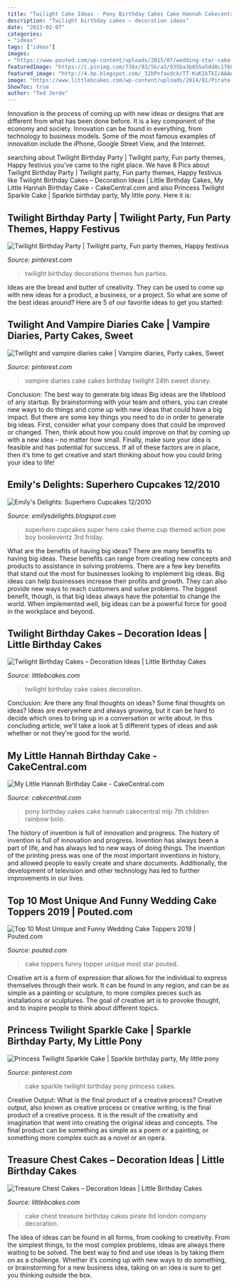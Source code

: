 ```yaml
---
title: "Twilight Cake Ideas - Pony Birthday Cakes Cake Hannah Cakecentral Mlp 7th Children Rainbow Bolo"
description: "Twilight birthday cakes – decoration ideas"
date: "2023-02-07"
categories:
- "ideas"
tags: ["ideas"]
images:
- "https://www.pouted.com/wp-content/uploads/2015/07/wedding-star-cake-topper-9090.jpg?x44527"
featuredImage: "https://i.pinimg.com/736x/93/5b/a3/935ba3b855a5dd8c1f6823a883149fd9--disney-cakes-vampire-diaries.jpg"
featured_image: "http://4.bp.blogspot.com/_32bPnfaudck/TT-KuK1kTkI/AAAAAAAAHno/s6LSTfB7iVU/s1600/IMG_1431.jpg"
image: "https://www.littlebcakes.com/wp-content/uploads/2014/01/Pirate-Treasure-Chest-Birthday-Cake.jpg"
ShowToc: true
author: "Ted Jerde"
---
```



Innovation is the process of coming up with new ideas or designs that are different from what has been done before. It is a key component of the economy and society. Innovation can be found in everything, from technology to business models. Some of the most famous examples of innovation include the iPhone, Google Street View, and the Internet.

	

		
searching about Twilight Birthday Party | Twilight party, Fun party themes, Happy festivus you've came to the right place. We have 8 Pics about Twilight Birthday Party | Twilight party, Fun party themes, Happy festivus like Twilight Birthday Cakes – Decoration Ideas | Little Birthday Cakes, My Little Hannah Birthday Cake - CakeCentral.com and also Princess Twilight Sparkle Cake | Sparkle birthday party, My little pony. Here it is:
		
    
## Twilight Birthday Party | Twilight Party, Fun Party Themes, Happy Festivus

<img loading=lazy src="https://i.pinimg.com/originals/44/cf/36/44cf36235a2acd5245802808c85d37bb.jpg" onerror="this.onerror=null;this.src='https://tse2.mm.bing.net/th?id=OIP.28qzlJfeSDhNPT6dWqScbQHaFj&amp;pid=15.1';" alt="Twilight Birthday Party | Twilight party, Fun party themes, Happy festivus">

_Source: pinterest.com_

>twilight birthday decorations themes fun parties. 

	

Ideas are the bread and butter of creativity. They can be used to come up with new ideas for a product, a business, or a project. So what are some of the best ideas around? Here are 5 of our favorite ideas to get you started:

    
## Twilight And Vampire Diaries Cake | Vampire Diaries, Party Cakes, Sweet

<img loading=lazy src="https://i.pinimg.com/736x/93/5b/a3/935ba3b855a5dd8c1f6823a883149fd9--disney-cakes-vampire-diaries.jpg" onerror="this.onerror=null;this.src='https://tse2.mm.bing.net/th?id=OIP.99A42_u45o3DTOiBBThbtgHaJ4&amp;pid=15.1';" alt="Twilight and vampire diaries cake | Vampire diaries, Party cakes, Sweet">

_Source: pinterest.com_

>vampire diaries cake cakes birthday twilight 24th sweet disney. 

	

Conclusion: The best way to generate big ideas
Big ideas are the lifeblood of any startup. By brainstorming with your team and others, you can create new ways to do things and come up with new ideas that could have a big impact. But there are some key things you need to do in order to generate big ideas. First, consider what your company does that could be improved or changed. Then, think about how you could improve on that by coming up with a new idea – no matter how small. Finally, make sure your idea is feasible and has potential for success. If all of these factors are in place, then it’s time to get creative and start thinking about how you could bring your idea to life!

    
## Emily&#039;s Delights: Superhero Cupcakes 12/2010

<img loading=lazy src="http://4.bp.blogspot.com/_32bPnfaudck/TT-KuK1kTkI/AAAAAAAAHno/s6LSTfB7iVU/s1600/IMG_1431.jpg" onerror="this.onerror=null;this.src='https://tse2.mm.bing.net/th?id=OIP.5XohVGct_KBGxgpc-9xr3gHaE8&amp;pid=15.1';" alt="Emily&#039;s Delights: Superhero Cupcakes 12/2010">

_Source: emilysdelights.blogspot.com_

>superhero cupcakes super hero cake theme cup themed action pow boy bookeventz 3rd friday. 

	

What are the benefits of having big ideas?
There are many benefits to having big ideas. These benefits can range from creating new concepts and products to assistance in solving problems. There are a few key benefits that stand out the most for businesses looking to implement big ideas. 
Big ideas can help businesses increase their profits and growth. They can also provide new ways to reach customers and solve problems. The biggest benefit, though, is that big ideas always have the potential to change the world. When implemented well, big ideas can be a powerful force for good in the workplace and beyond.

    
## Twilight Birthday Cakes – Decoration Ideas | Little Birthday Cakes

<img loading=lazy src="http://www.littlebcakes.com/wp-content/uploads/2014/01/Twilight-Birthday-Cake-Ideas.jpg" onerror="this.onerror=null;this.src='https://tse3.mm.bing.net/th?id=OIP.1HAz3WhjL2GU0S2_YTz3eAHaHU&amp;pid=15.1';" alt="Twilight Birthday Cakes – Decoration Ideas | Little Birthday Cakes">

_Source: littlebcakes.com_

>twilight birthday cake cakes decoration. 

	

Conclusion: Are there any final thoughts on ideas?
Some final thoughts on ideas? Ideas are everywhere and always growing, but it can be hard to decide which ones to bring up in a conversation or write about. In this concluding article, we'll take a look at 5 different types of ideas and ask whether or not they're good for the world.

    
## My Little Hannah Birthday Cake - CakeCentral.com

<img loading=lazy src="https://cdn001.cakecentral.com/gallery/2015/03/900_7301660LEV_my-little-hannah-birthday-cake.jpg" onerror="this.onerror=null;this.src='https://tse2.mm.bing.net/th?id=OIP.tvwGJHQ_lkjDQc2fA--BgAHaLD&amp;pid=15.1';" alt="My Little Hannah Birthday Cake - CakeCentral.com">

_Source: cakecentral.com_

>pony birthday cakes cake hannah cakecentral mlp 7th children rainbow bolo. 

	

The history of invention is full of innovation and progress.
The history of invention is full of innovation and progress. Invention has always been a part of life, and has always led to new ways of doing things. The invention of the printing press was one of the most important inventions in history, and allowed people to easily create and share documents. Additionally, the development of television and other technology has led to further improvements in our lives.

    
## Top 10 Most Unique And Funny Wedding Cake Toppers 2019 | Pouted.com

<img loading=lazy src="https://www.pouted.com/wp-content/uploads/2015/07/wedding-star-cake-topper-9090.jpg?x44527" onerror="this.onerror=null;this.src='https://tse2.mm.bing.net/th?id=OIP.YM8vt-E9mzVmFz8GesW2EAHaJn&amp;pid=15.1';" alt="Top 10 Most Unique and Funny Wedding Cake Toppers 2019 | Pouted.com">

_Source: pouted.com_

>cake toppers funny topper unique most star pouted. 

	

Creative art is a form of expression that allows for the individual to express themselves through their work. It can be found in any region, and can be as simple as a painting or sculpture, to more complex pieces such as installations or sculptures. The goal of creative art is to provoke thought, and to inspire people to think about different topics.

    
## Princess Twilight Sparkle Cake | Sparkle Birthday Party, My Little Pony

<img loading=lazy src="https://i.pinimg.com/originals/e1/2b/80/e12b80203aca1ee7e0a1948cce5e3315.jpg" onerror="this.onerror=null;this.src='https://tse4.mm.bing.net/th?id=OIP.wbvMiOUW9HwQdGHRP3nc3QHaJ3&amp;pid=15.1';" alt="Princess Twilight Sparkle Cake | Sparkle birthday party, My little pony">

_Source: pinterest.com_

>cake sparkle twilight birthday pony princess cakes. 

	

Creative Output: What is the final product of a creative process?
Creative output, also known as creative process or creative writing, is the final product of a creative process. It is the result of the creativity and imagination that went into creating the original ideas and concepts. The final product can be something as simple as a poem or a painting, or something more complex such as a novel or an opera.

    
## Treasure Chest Cakes – Decoration Ideas | Little Birthday Cakes

<img loading=lazy src="https://www.littlebcakes.com/wp-content/uploads/2014/01/Pirate-Treasure-Chest-Birthday-Cake.jpg" onerror="this.onerror=null;this.src='https://tse4.mm.bing.net/th?id=OIP.bAXcDYRvw_NQCAEJh4lEVgHaGp&amp;pid=15.1';" alt="Treasure Chest Cakes – Decoration Ideas | Little Birthday Cakes">

_Source: littlebcakes.com_

>cake chest treasure birthday cakes pirate ltd london company decoration. 

	

The idea of ideas can be found in all forms, from cooking to creativity. From the simplest things, to the most complex problems, ideas are always there waiting to be solved. The best way to find and use ideas is by taking them on as a challenge. Whether it’s coming up with new ways to do something, or brainstorming for a new business idea, taking on an idea is sure to get you thinking outside the box.


